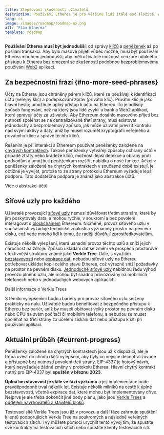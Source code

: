 ```yaml
---
title: Zlepšování zkušeností uživatelů
description: Používání Etherea je pro většinu lidí stále moc složité. Aby bylo možné přiblížit se k masovému přijetí, musí Ethereum zásadně snížit své bariéry pro vstup – uživatelé by měli mít výhody decentralizovaného, cenzuře odolného přístupu k Ethereu bez omezení, ale musí to být stejně bezproblémové, jako používání tradičních Web2 aplikací.
lang: cs
image: /images/roadmap/roadmap-ux.png
alt: "Plán Etherea"
template: roadmap
---
```


**Používání Etherea musí být jednodušší**; od správy [klíčů](/glossary/#key) a [peněženek](/glossary/#wallet) až po posílání transakcí. Aby bylo masové přijetí vůbec možné, musí být používání Etherea mnohem jednodušší, aby měli uživatelé možnost cenzuře odolného přístupu k Ethereu bez omezení se zkušeností podobnou bezproblémovému používání [Web2](/glossary/#web2) aplikací.

## Za bezpečnostní frází {#no-more-seed-phrases}

Účty na Ethereu jsou chráněny párem klíčů, které se používají k identifikaci účtu (veřejný klíč) a podepisování zpráv (privátní klíč). Privátní klíč je jako hlavní heslo; umožňuje úplný přístup k účtu na Ethereu. To je odlišný způsob fungování, než na který jsou lidé zvyklí u bank a Web2 aplikací, které spravují účty za uživatele. Aby Ethereum dosáhlo masového přijetí bez nutnosti spoléhat se na centralizované třetí strany, musí existovat jednoduchý a bezproblémový způsob, jak může uživatel převzít kontrolu nad svými aktivy a daty, aniž by musel rozumět kryptografii veřejného a privátního klíče a správě těchto klíčů.

Řešením je při interakci s Ethereem používat peněženky založené na [chytrých kontraktech](/glossary/#smart-contract). Takové peněženky vytvářejí způsoby ochrany účtů v případě ztráty nebo krádeže klíčů, možnosti lepší detekce a obrany proti podvodům a umožňují peněženkám rozšířit nabídku o nové funkce. Ačkoliv peněženky založené na chytrých kontraktech v současné době existují, je obtížné je vyvíjet, protože to ze strany protokolu Ethereum vyžaduje lepší podporu. Tato dodatečná podpora je známá jako abstrakce účtů.

<ButtonLink variant="outline-color" href="/roadmap/account-abstraction/">Více o abstrakci účtů</ButtonLink>

## Síťové uzly pro každého

Uživatelé provozující [síťové uzly](/glossary/#node) nemusí důvěřovat třetím stranám, které by jim poskytovaly data, a mohou rychle, v soukromí a bez povolení interagovat s [blockchainem](/glossary/#blockchain) Ethereum. Nicméně, provoz síťového uzlu v současnosti vyžaduje technické znalosti a významný prostor na pevném disku, což vede mnoho lidí k tomu, že raději důvěřují zprostředkovatelům.

Existuje několik vylepšení, která usnadní provoz těchto uzlů a sníží jejich náročnost na zdroje. Způsob ukládání dat se změní ve prospěch prostorově efektivnější struktury známé jako **Verkle Tree**. Dále, s využitím [bezstavovosti](/roadmap/statelessness) nebo [expirace dat](/roadmap/statelessness/#data-expiry), nebudou síťové uzly na Ethereu potřebovat ukládat kopii celého stavu Etherea, což výrazně sníží požadavky na prostor na pevném disku. [Jednoduché síťové uzly](/developers/docs/nodes-and-clients/light-clients/) nabídnou řadu výhod provozu plného uzlu, ale mohou být snadno provozovány na mobilních telefonech nebo v jednoduchých webových aplikacích.

<ButtonLink variant="outline-color" href="/roadmap/verkle-trees/">Další informace o Verkle Trees</ButtonLink>

S těmito vylepšeními budou bariéry pro provoz síťového uzlu sníženy prakticky na nulu. Uživatelé budou benefitovat z bezpečného přístupu k Ethereu bez bariér, aniž by museli obětovat velký prostor na pevném disku nebo CPU na svém počítači či mobilním telefonu, a nebudou se muset spoléhat na třetí strany za účelem získání dat nebo přístupu k síti při používání aplikací.

## Aktuální průběh {#current-progress}

Peněženky založené na chytrých kontraktech jsou už k dispozici, ale je třeba uvést do chodu další vylepšení, aby byly co nejvíce decentralizované a přístupné bez nutnosti povolení třetí strany. EIP-4337 je hotový návrh, který nevyžaduje žádné změny v protokolu Etherea. Hlavní chytrý kontrakt nutný pro EIP-4337 byl **spuštěn v březnu 2023**.

**Úplná bezstavovost je stále ve fázi výzkumu** a její implementace bude pravděpodobně trval několik let. Existuje několik milníků na cestě k úplné bezstavovosti, včetně expirace dat, které mohou být implementovány dříve. Nejprve je ale třeba dokončit jiné body plánu, jako jsou [Verkle Trees](/roadmap/verkle-trees/) a [oddělení navrhovatelů a stavitelů bloků](/roadmap/pbs/).

Testovací sítě Verkle Trees jsou již v provozu a další fáze zahrnuje spuštění klientů podporujících Verkle Tree na soukromých a následně veřejných testovacích sítích. I vy můžete pomoci urychlit tento vývoj tím, že spustíte své kontrakty na testovacích sítích nebo spustíte klienty testovacích sítí.
